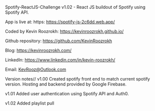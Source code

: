 Spotify-ReactJS-Challenge v1.02 - React JS buildout of Spotify using Spotify API. 

App is live at: https: https://spotify-js-2c6dd.web.app/

Coded by Kevin Roozrokh: https://kevinroozrokh.github.io/

Github repository: https://github.com/KevinRoozrokh

Blog: https://kevinroozrokh.com/

LinkedIn: https://www.linkedin.com/in/kevin-roozrokh/

Email: KevRooz@Outlook.com


Version notes//
v1.00
Created spotify front end to match current spotify version. Hosting and backend provided by Google Firebase.

v1.01
Added user authentication using Spotify API and Auth0.

v1.02
Added playlist pull


